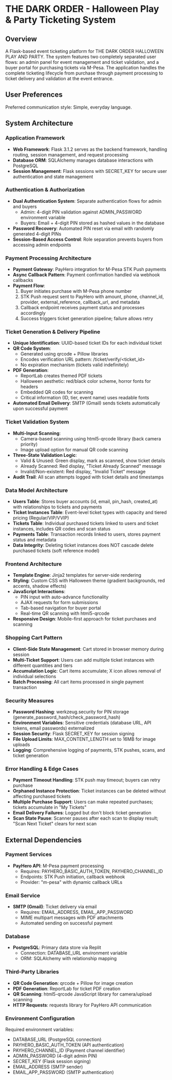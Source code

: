 # THE DARK ORDER - Halloween Play & Party Ticketing System

## Overview

A Flask-based event ticketing platform for THE DARK ORDER HALLOWEEN PLAY AND PARTY. The system features two completely separated user flows: an admin panel for event management and ticket validation, and a buyer portal for purchasing tickets via M-Pesa. The application handles the complete ticketing lifecycle from purchase through payment processing to ticket delivery and validation at the event entrance.

## User Preferences

Preferred communication style: Simple, everyday language.

## System Architecture

### Application Framework
- **Web Framework**: Flask 3.1.2 serves as the backend framework, handling routing, session management, and request processing
- **Database ORM**: SQLAlchemy manages database interactions with PostgreSQL
- **Session Management**: Flask sessions with SECRET_KEY for secure user authentication and state management

### Authentication & Authorization
- **Dual Authentication System**: Separate authentication flows for admin and buyers
  - Admin: 4-digit PIN validation against ADMIN_PASSWORD environment variable
  - Buyers: Email + 4-digit PIN stored as hashed values in the database
- **Password Recovery**: Automated PIN reset via email with randomly generated 4-digit PINs
- **Session-Based Access Control**: Role separation prevents buyers from accessing admin endpoints

### Payment Processing Architecture
- **Payment Gateway**: PayHero integration for M-Pesa STK Push payments
- **Async Callback Pattern**: Payment confirmation handled via webhook callbacks
- **Payment Flow**:
  1. Buyer initiates purchase with M-Pesa phone number
  2. STK Push request sent to PayHero with amount, phone, channel_id, provider, external_reference, callback_url, and metadata
  3. Callback endpoint receives payment status and processes accordingly
  4. Success triggers ticket generation pipeline; failure allows retry

### Ticket Generation & Delivery Pipeline
- **Unique Identification**: UUID-based ticket IDs for each individual ticket
- **QR Code System**: 
  - Generated using qrcode + Pillow libraries
  - Encodes verification URL pattern: /ticket/verify/<ticket_id>
  - No expiration mechanism (tickets valid indefinitely)
- **PDF Generation**: 
  - ReportLab creates themed PDF tickets
  - Halloween aesthetic: red/black color scheme, horror fonts for headers
  - Embedded QR codes for scanning
  - Critical information (ID, tier, event name) uses readable fonts
- **Automated Email Delivery**: SMTP (Gmail) sends tickets automatically upon successful payment

### Ticket Validation System
- **Multi-Input Scanning**: 
  - Camera-based scanning using html5-qrcode library (back camera priority)
  - Image upload option for manual QR code scanning
- **Three-State Validation Logic**:
  - Valid & Unused: Green display, mark as scanned, show ticket details
  - Already Scanned: Red display, "Ticket Already Scanned" message
  - Invalid/Non-existent: Red display, "Invalid Ticket" message
- **Audit Trail**: All scan attempts logged with ticket details and timestamps

### Data Model Architecture
- **Users Table**: Stores buyer accounts (id, email, pin_hash, created_at) with relationships to tickets and payments
- **Ticket Instances Table**: Event-level ticket types with capacity and tiered pricing (Regular/VIP/VVIP)
- **Tickets Table**: Individual purchased tickets linked to users and ticket instances, includes QR codes and scan status
- **Payments Table**: Transaction records linked to users, stores payment status and metadata
- **Data Integrity**: Deleting ticket instances does NOT cascade delete purchased tickets (soft reference model)

### Frontend Architecture
- **Template Engine**: Jinja2 templates for server-side rendering
- **Styling**: Custom CSS with Halloween theme (gradient backgrounds, red accents, shadow effects)
- **JavaScript Interactions**: 
  - PIN input with auto-advance functionality
  - AJAX requests for form submissions
  - Tab-based navigation for buyer portal
  - Real-time QR scanning with html5-qrcode
- **Responsive Design**: Mobile-first approach for ticket purchases and scanning

### Shopping Cart Pattern
- **Client-Side State Management**: Cart stored in browser memory during session
- **Multi-Ticket Support**: Users can add multiple ticket instances with different quantities and tiers
- **Accumulation Logic**: Cart items accumulate; X icon allows removal of individual selections
- **Batch Processing**: All cart items processed in single payment transaction

### Security Measures
- **Password Hashing**: werkzeug.security for PIN storage (generate_password_hash/check_password_hash)
- **Environment Variables**: Sensitive credentials (database URL, API tokens, email passwords) externalized
- **Session Security**: Flask SECRET_KEY for session signing
- **File Upload Limits**: MAX_CONTENT_LENGTH set to 16MB for image uploads
- **Logging**: Comprehensive logging of payments, STK pushes, scans, and ticket generation

### Error Handling & Edge Cases
- **Payment Timeout Handling**: STK push may timeout; buyers can retry purchase
- **Orphaned Instance Protection**: Ticket instances can be deleted without affecting purchased tickets
- **Multiple Purchase Support**: Users can make repeated purchases; tickets accumulate in "My Tickets"
- **Email Delivery Failures**: Logged but don't block ticket generation
- **Scan State Pause**: Scanner pauses after each scan to display result; "Scan Next Ticket" clears for next scan

## External Dependencies

### Payment Services
- **PayHero API**: M-Pesa payment processing
  - Requires: PAYHERO_BASIC_AUTH_TOKEN, PAYHERO_CHANNEL_ID
  - Endpoints: STK Push initiation, callback webhook
  - Provider: "m-pesa" with dynamic callback URLs

### Email Service
- **SMTP (Gmail)**: Ticket delivery via email
  - Requires: EMAIL_ADDRESS, EMAIL_APP_PASSWORD
  - MIME multipart messages with PDF attachments
  - Automated sending on successful payment

### Database
- **PostgreSQL**: Primary data store via Replit
  - Connection: DATABASE_URL environment variable
  - ORM: SQLAlchemy with relationship mapping

### Third-Party Libraries
- **QR Code Generation**: qrcode + Pillow for image creation
- **PDF Generation**: ReportLab for ticket PDF creation
- **QR Scanning**: html5-qrcode JavaScript library for camera/upload scanning
- **HTTP Requests**: requests library for PayHero API communication

### Environment Configuration
Required environment variables:
- DATABASE_URL (PostgreSQL connection)
- PAYHERO_BASIC_AUTH_TOKEN (API authentication)
- PAYHERO_CHANNEL_ID (Payment channel identifier)
- ADMIN_PASSWORD (4-digit admin PIN)
- SECRET_KEY (Flask session signing)
- EMAIL_ADDRESS (SMTP sender)
- EMAIL_APP_PASSWORD (SMTP authentication)